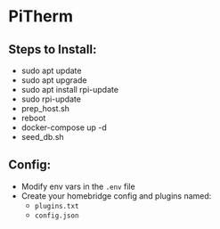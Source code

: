 PiTherm
===

Steps to Install:
---
* sudo apt update
* sudo apt upgrade
* sudo apt install rpi-update
* sudo rpi-update
* prep_host.sh
* reboot
* docker-compose up -d
* seed_db.sh


Config:
---
* Modify env vars in the `.env` file
* Create your homebridge config and plugins named:
  * `plugins.txt`
  * `config.json`
